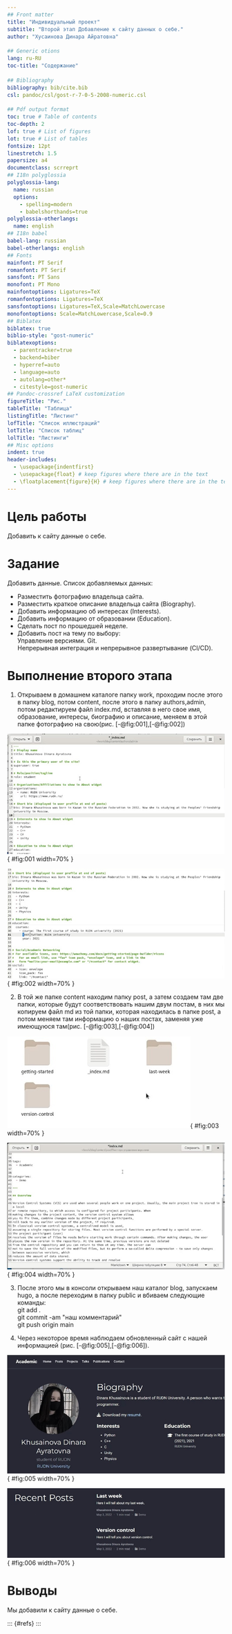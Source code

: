 ```yaml
---
## Front matter
title: "Индивидуальный проект"
subtitle: "Второй этап Добавление к сайту данных о себе."
author: "Хусаинова Динара Айратовна"

## Generic otions
lang: ru-RU
toc-title: "Содержание"

## Bibliography
bibliography: bib/cite.bib
csl: pandoc/csl/gost-r-7-0-5-2008-numeric.csl

## Pdf output format
toc: true # Table of contents
toc-depth: 2
lof: true # List of figures
lot: true # List of tables
fontsize: 12pt
linestretch: 1.5
papersize: a4
documentclass: scrreprt
## I18n polyglossia
polyglossia-lang:
  name: russian
  options:
	- spelling=modern
	- babelshorthands=true
polyglossia-otherlangs:
  name: english
## I18n babel
babel-lang: russian
babel-otherlangs: english
## Fonts
mainfont: PT Serif
romanfont: PT Serif
sansfont: PT Sans
monofont: PT Mono
mainfontoptions: Ligatures=TeX
romanfontoptions: Ligatures=TeX
sansfontoptions: Ligatures=TeX,Scale=MatchLowercase
monofontoptions: Scale=MatchLowercase,Scale=0.9
## Biblatex
biblatex: true
biblio-style: "gost-numeric"
biblatexoptions:
  - parentracker=true
  - backend=biber
  - hyperref=auto
  - language=auto
  - autolang=other*
  - citestyle=gost-numeric
## Pandoc-crossref LaTeX customization
figureTitle: "Рис."
tableTitle: "Таблица"
listingTitle: "Листинг"
lofTitle: "Список иллюстраций"
lotTitle: "Список таблиц"
lolTitle: "Листинги"
## Misc options
indent: true
header-includes:
  - \usepackage{indentfirst}
  - \usepackage{float} # keep figures where there are in the text
  - \floatplacement{figure}{H} # keep figures where there are in the text
---
```


# Цель работы

Добавить к сайту данные о себе.

# Задание

Добавить данные. Список добавляемых данных:
- Разместить фотографию владельца сайта.
- Разместить краткое описание владельца сайта (Biography).
- Добавить информацию об интересах (Interests).
- Добавить информацию от образовании (Education).
- Сделать пост по прошедшей неделе.
- Добавить пост на тему по выбору:  
Управление версиями. Git.  
Непрерывная интеграция и непрерывное развертывание (CI/CD).

# Выполнение второго этапа

1. Открываем в домашнем каталоге папку work, проходим после этого в папку blog, потом content, после этого в папку authors,admin, потом редактируем файл index.md, вставляя в него свое имя, образование, интересы, биографию и описание, меняем в этой папке фотографию на свою(рис. [-@fig:001],[-@fig:002])

![Меняем информацию на свою](image/1.jpg){ #fig:001 width=70% }

![Добавляем информацию о себе](image/2.jpg){ #fig:002 width=70% }

2. В той же папке content находим папку post, а затем создаем там две папки, которые будут соответствовать нашим двум постам, в них мы копируем файл md из той папки, которая находилась в папке post, а потом меняем там информацию о наших постах, заменяя уже имеющуюся там(рис. [-@fig:003],[-@fig:004])

![Создание папок](image/3.jpg){ #fig:003 width=70% }

![Изменение информации в файле](image/4.jpg){ #fig:004 width=70% }

3. После этого мы в консоли открываем наш каталог blog, запускаем hugo, а после переходим в папку public и вбиваем следующие команды:  
git add .  
git commit -am "наш комментарий"  
git push origin main

4. Через некоторое время наблюдаем обновленный сайт с нашей информацией (рис. [-@fig:005],[-@fig:006]).

![Первая страница сайта](image/5.jpg){ #fig:005 width=70% }

![Наши посты](image/6.jpg){ #fig:006 width=70% }


# Выводы

Мы добавили к сайту данные о себе.

::: {#refs}
:::